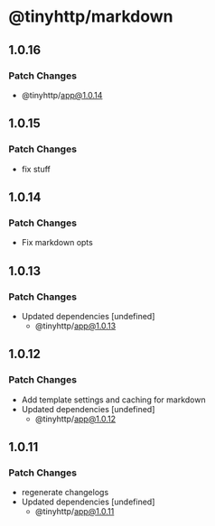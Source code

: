 # @tinyhttp/markdown

## 1.0.16

### Patch Changes

- @tinyhttp/app@1.0.14

## 1.0.15

### Patch Changes

- fix stuff

## 1.0.14

### Patch Changes

- Fix markdown opts

## 1.0.13

### Patch Changes

- Updated dependencies [undefined]
  - @tinyhttp/app@1.0.13

## 1.0.12

### Patch Changes

- Add template settings and caching for markdown
- Updated dependencies [undefined]
  - @tinyhttp/app@1.0.12

## 1.0.11

### Patch Changes

- regenerate changelogs
- Updated dependencies [undefined]
  - @tinyhttp/app@1.0.11
